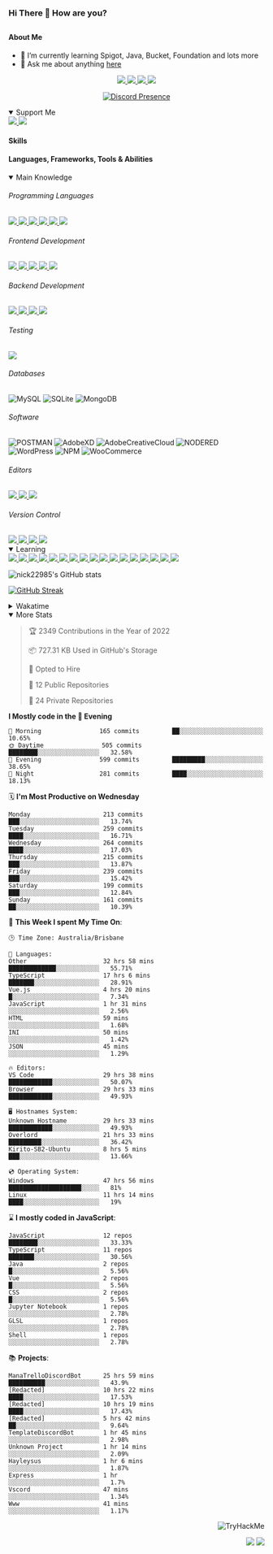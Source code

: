 ### Hi There 👋 How are you?

## <h4>About Me</h4>

- 🌱 I’m currently learning Spigot, Java, Bucket, Foundation and lots more
- 💬 Ask me about anything [here](https://github.com/nick22985/nick22985/issues)

<p align="center">
	<a href="https://discordapp.com/users/221602145462386688">
		<img src="https://img.shields.io/badge/Discord-5865F2.svg?&style=for-the-badge&logo=Discord&logoColor=white"/>
	</a>
	<a href="https://www.youtube.com/channel/UChZvyaTJSq0PweGmTpjPjRw">
		<img src="https://img.shields.io/badge/YouTube-FF0000.svg?&style=for-the-badge&logo=YouTube&logoColor=white"/>
	</a>
	<a href="https://twitter.com/nick22985">
		<img src="https://img.shields.io/badge/Twitter-1DA1F2.svg?&style=for-the-badge&logo=Twitter&logoColor=white"/>
	</a>
	<a href="https://www.npmjs.com/~nick22985">
		<img src="https://img.shields.io/badge/npm-CB3837.svg?&style=for-the-badge&logo=NPM&logoColor=white"/>
	</a>
</p>
<p align="center">
	<a href="https://discord.com/users/221602145462386688" target="_blank" rel="nofollow">
		<img src="https://lanyard-profile-readme.vercel.app/api/221602145462386688?hideStatus=true&animated=true&hideDiscrim=false" alt="Discord Presence" align="center">
	</a>
</p>


<details open="true">
<summary>Support Me</summary>

<a href="http://patreon.com/nick22985">
	<img src="https://img.shields.io/badge/Patreon-FF424D.svg?&style=flat-square&logo=patreon&logoColor=white"/>
</a>
<a href="https://www.buymeacoffee.com/nick22985">
	<img src="https://img.shields.io/badge/Buy%20Me%20A%20Coffee-FFDD00.svg?&style=flat-square&logo=buymeacoffee&logoColor=white"/>
</a>

	
</details>

<h4>Skills</h4>
<h4>Languages, Frameworks, Tools & Abilities </h4>
<details open="true">
<summary>Main Knowledge</summary>

<h6>Programming Languages</h6>
<a href="">
	<img src="https://img.shields.io/badge/JavaScript-323330.svg?&style=flat-square&logo=javascript&logoColor=%23F7DF1E"/>
</a>
<a href="">
	<img src="https://img.shields.io/badge/TYPESCRIPT-%23007ACC.svg?&style=flat-square&logo=typescript&logoColor=white"/>
</a>
<a href="">
	<img src="https://img.shields.io/badge/PYTHON-3776AB.svg?&style=flat-square&logo=python&logoColor=white"/>
</a>
<a href="">
	<img src="https://img.shields.io/badge/C-3776AB.svg?&style=flat-square&logo=C&logoColor=white"/>
</a>
<a href="">
	<img src="https://img.shields.io/badge/C%23-239120.svg?&style=flat-square&logo=C-Sharp&logoColor=white"/>
</a>
<a href="">
	<img src="https://img.shields.io/badge/.Net-512BD4.svg?&style=flat-square&logo=.NET&logoColor=white"/>
</a>

<h6> Frontend Development </h6>
<a href="">
	<img src="https://img.shields.io/badge/React-61DAFB?style=flat-square&logo=react&logoColor=white"/>
</a>
<a href="">
	<img src="https://img.shields.io/badge/CSS3-%231572B6.svg?&style=flat-square&logo=css3&logoColor=white"/>
</a>
<a href="">
	<img src="https://img.shields.io/badge/HTML5-E34F26.svg?&style=flat-square&logo=html5&logoColor=white"/>
</a>
<a href="">
	<img src="https://img.shields.io/badge/Blazor-512BD4.svg?&style=flat-square&logo=Blazor&logoColor=white"/>
</a>
<a href="">
	<img src="https://img.shields.io/badge/Tailwind-06B6D4.svg?&style=flat-square&logo=tailwindcss&logoColor=white"/>
</a>

<h6> Backend Development </h6>
<a href="">
	<img src="https://img.shields.io/badge/NODEJS-339933.svg?&style=flat-square&logo=node.js&logoColor=white"/>
</a>
<a href="">
	<img src="https://img.shields.io/badge/NGINX-269539.svg?&style=flat-square&logo=nginx&logoColor=white"/>
</a>
<a href="">
	<img src="https://img.shields.io/badge/GRAPHQL-E10098.svg?&style=flat-square&logo=graphql&logoColor=white"/>
</a>
<a href="">
	<img src="https://img.shields.io/badge/express-000000?style=flat-square&logo=express&logoColor=white"/>
</a>

<h6>Testing</h6>
<a href="">
	<img src="https://img.shields.io/badge/cypress-17202C?style=flat-square&logo=cypress&logoColor=white"/>
</a>

<h6> Databases </h6>

![MySQL](https://img.shields.io/badge/MySQL-4479A1.svg?&style=flat-square&logo=mysql&logoColor=white)
![SQLite](https://img.shields.io/badge/SQLite-003B57.svg?&style=flat-square&logo=sqlite&logoColor=white)
![MongoDB](https://img.shields.io/badge/MONGODB-47A248.svg?&style=flat-square&logo=mongodb&logoColor=white)

<h6>Software</h6>

![POSTMAN](https://img.shields.io/badge/Postman-FF6C37.svg?&style=flat-square&logo=postman&logoColor=white)
![AdobeXD](https://img.shields.io/badge/Adobe%20XD-FF61F6.svg?&style=flat-square&logo=Adobe-XD&logoColor=black)
![AdobeCreativeCloud](https://img.shields.io/badge/Adobe%20Creative%20Cloud-DA1F26.svg?&style=flat-square&logo=Adobe-Creative-Cloud&logoColor=white)
![NODERED](https://img.shields.io/badge/node%20red-8F0000.svg?&style=flat-square&logo=node-red&logoColor=white)
![WordPress](https://img.shields.io/badge/Wordpress-21759B.svg?&style=flat-square&logo=wordpress&logoColor=white)
![NPM](https://img.shields.io/badge/npm-CB3837.svg?&style=flat-square&logo=npm&logoColor=white)
![WooCommerce](https://img.shields.io/badge/WooCommerce-96588A.svg?&style=flat-square&logo=WooCommerce&logoColor=white)

<h6> Editors </h6>
<a href="">
	<img src="https://img.shields.io/badge/VSCODE-007ACC.svg?&style=flat-square&logo=visual-studio-code"/>
</a>
<a href="">
	<img src="https://img.shields.io/badge/Visual%20Studio-5C2D91.svg?&style=flat-square&logo=visual-studio"/>
</a>
<a href="">
	<img src="https://img.shields.io/badge/INTELLIJ-000000.svg?&style=flat-square&logo=intellij-idea"/>
</a>

<h6>Version Control</h6>
<a href="">
	<img src="https://img.shields.io/badge/GITHUB-%23121011.svg?&style=flat-square&logo=github&logoColor=white"/>
</a>
<a href="">
	<img src="https://img.shields.io/badge/GITLAB-%23181717.svg?&style=flat-square&logo=gitlab&logoColor=white"/>
</a>
<a href="">
	<img src="https://img.shields.io/badge/GIT-%23F05033.svg?&style=flat-square&logo=git&logoColor=white"/>
</a>
<a href="">
	<img src="https://img.shields.io/badge/-BitBucket-darkblue?style=flat-square&logo=bitbucket"/>
</a>

<!-- <br><br><br><br>

![MicrosoftAzure](https://img.shields.io/badge/Microsoft%20Azure-232F7E?style=flat-square&logo=microsoft-azure)
![GoogleCloud](https://img.shields.io/badge/Google%20Cloud-black?style=flat-square&logo=google-cloud)
![DigitalOcean](https://img.shields.io/badge/-Digital%20Ocean-darkblue?style=flat-square&logo=digitalocean)
![Heroku](https://img.shields.io/badge/-Heroku-430098?style=flat-square&logo=heroku)
![RaspberryPi](https://img.shields.io/badge/-Raspberry%20Pi-C51A4A?style=flat-square&logo=Raspberry-Pi)
![LINUX](https://img.shields.io/badge/LINUX-FCC624?style=flat-square-square&logo=linux&logoColor=black) -->

</details>
<details open="true">
<summary>Learning</summary>
<a href="">
	<img src="(https://img.shields.io/badge/JAVA-007396.svg?&style=flat-square&logo=java&logoColor=white"/>
</a>	

<a href="">
	<img src="https://img.shields.io/badge/FIREBASE-FFCA28.svg?&style=flat-square&logo=firebase&logoColor=black"/>
</a>		
<a href="">
	<img src="https://img.shields.io/badge/KUBERNETES-326CE5.svg?&style=flat-square&logo=kubernetes&logoColor=white"/>
</a>	
<a href="">
	<img src="https://img.shields.io/badge/GITHUB%20ACTIONS-2088FF.svg?&style=flat-square&logo=github-actions&logoColor=white"/>
</a>	
<a href="">
	<img src="https://img.shields.io/badge/AMAZON%20AWS-232F3E.svg?&style=flat-square&logo=amazon-aws&logoColor=white"/>
</a>		
<a href="">
	<img src="https://img.shields.io/badge/JQUERY-0769AD.svg?&style=flat-square&logo=jquery&logoColor=white"/>
</a>	
<a href="">
	<img src="https://img.shields.io/badge/PHP-777BB4.svg?&style=flat-square&logo=php&logoColor=white"/>
</a>		
<a href="">
	<img src="https://img.shields.io/badge/DOCKER-2496ED.svg?&style=flat-square&logo=docker&logoColor=white"/>
</a>		
<a href="">
	<img src="https://img.shields.io/badge/Vue.js-4FC08D?style=flat-square&logo=Vue.js&logoColor=white"/>
</a>
<a href="">
	<img src="https://img.shields.io/badge/Vuetify-1867C0?style=flat-square&logo=vuetify"/>
</a>
<a href="">
	<img src="https://img.shields.io/badge/Bootstrap-7952B3?style=flat-square&logo=bootstrap&logoColor=white"/>
</a>
<a href="">
	<img src="https://img.shields.io/badge/NesJs-E0234E?style=flat-square&logo=nestjs&logoColor=white"/>
</a>
<a href="">
	<img src="https://img.shields.io/badge/Nextjs-000000?style=flat-square&logo=next.js&logoColor=white"/>
</a>
<a href="">
	<img src="https://img.shields.io/badge/Electron-47848F?style=flat-square&logo=electron&logoColor=white"/>
</a>
<a href="">
	<img src="https://img.shields.io/badge/webpack-8DD6F9?style=flat-square&logo=webpack&logoColor=white"/>
</a>
<a href="">
	<img src="https://img.shields.io/badge/redis-DC382D?style=flat-square&logo=redis&logoColor=white"/>
</a>
<a href="">
	<img src="https://img.shields.io/badge/OpenJDK-5585A3?style=flat-square&logo=OpenJDK&logoColor=white"/>
</a>
</details>

![nick22985's GitHub stats](https://github-readme-stats.vercel.app/api?username=nick22985&count_private=true&show_icons=true&theme=github_dark)

[![GitHub Streak](https://streak-stats.demolab.com/?user=Nick22985&theme=dark&hide_border=true)](https://git.io/streak-stats)

<details>
<summary>Wakatime</summary>

<img src="https://wakatime.com/share/@nick22985/e7a14e07-4d82-4eb2-a5eb-1c3cef708fe7.svg" height="400" width="600"></img>
<img src="https://wakatime.com/share/@nick22985/ed1a7d86-01e3-4cf7-bd62-356413a3e91c.svg" height="400" width="600"></img>
</details>

<details open="true">
<summary>More Stats</summary>

<!--START_SECTION:devStats-->
> 🏆 2349 Contributions in the Year of 2022
>
> 📦 727.31 KB Used in GitHub's Storage
>
> 💼 Opted to Hire
>
> 📖 12 Public Repositories
>
> 🔐 24 Private Repositories

**I Mostly code in the 🌆 Evening**
```text
🌅 Morning                165 commits         ██░░░░░░░░░░░░░░░░░░░░░░░   10.65%
🌞 Daytime                505 commits         ████████░░░░░░░░░░░░░░░░░   32.58%
🌆 Evening                599 commits         █████████░░░░░░░░░░░░░░░░   38.65%
🌙 Night                  281 commits         ████░░░░░░░░░░░░░░░░░░░░░   18.13%
```
🗓️ **I'm Most Productive on Wednesday**
```text
Monday                    213 commits         ███░░░░░░░░░░░░░░░░░░░░░░   13.74%
Tuesday                   259 commits         ████░░░░░░░░░░░░░░░░░░░░░   16.71%
Wednesday                 264 commits         ████░░░░░░░░░░░░░░░░░░░░░   17.03%
Thursday                  215 commits         ███░░░░░░░░░░░░░░░░░░░░░░   13.87%
Friday                    239 commits         ███░░░░░░░░░░░░░░░░░░░░░░   15.42%
Saturday                  199 commits         ███░░░░░░░░░░░░░░░░░░░░░░   12.84%
Sunday                    161 commits         ██░░░░░░░░░░░░░░░░░░░░░░░   10.39%
```
🚀 **This Week I spent My Time On**:
```text
🕒 Time Zone: Australia/Brisbane

💬 Languages:
Other                     32 hrs 58 mins      █████████████░░░░░░░░░░░░   55.71%
TypeScript                17 hrs 6 mins       ███████░░░░░░░░░░░░░░░░░░   28.91%
Vue.js                    4 hrs 20 mins       █░░░░░░░░░░░░░░░░░░░░░░░░   7.34%
JavaScript                1 hr 31 mins        ░░░░░░░░░░░░░░░░░░░░░░░░░   2.56%
HTML                      59 mins             ░░░░░░░░░░░░░░░░░░░░░░░░░   1.68%
INI                       50 mins             ░░░░░░░░░░░░░░░░░░░░░░░░░   1.42%
JSON                      45 mins             ░░░░░░░░░░░░░░░░░░░░░░░░░   1.29%

🔥 Editors:
VS Code                   29 hrs 38 mins      ████████████░░░░░░░░░░░░░   50.07%
Browser                   29 hrs 33 mins      ████████████░░░░░░░░░░░░░   49.93%

🖥️ Hostnames System:
Unknown Hostname          29 hrs 33 mins      ████████████░░░░░░░░░░░░░   49.93%
Overlord                  21 hrs 33 mins      █████████░░░░░░░░░░░░░░░░   36.42%
Kirito-SB2-Ubuntu         8 hrs 5 mins        ███░░░░░░░░░░░░░░░░░░░░░░   13.66%

💿 Operating System:
Windows                   47 hrs 56 mins      ████████████████████░░░░░   81%
Linux                     11 hrs 14 mins      ████░░░░░░░░░░░░░░░░░░░░░   19%
```
⌛ **I mostly coded in JavaScript**:
```text
JavaScript                12 repos            ████████░░░░░░░░░░░░░░░░░   33.33%
TypeScript                11 repos            ███████░░░░░░░░░░░░░░░░░░   30.56%
Java                      2 repos             █░░░░░░░░░░░░░░░░░░░░░░░░   5.56%
Vue                       2 repos             █░░░░░░░░░░░░░░░░░░░░░░░░   5.56%
CSS                       2 repos             █░░░░░░░░░░░░░░░░░░░░░░░░   5.56%
Jupyter Notebook          1 repos             ░░░░░░░░░░░░░░░░░░░░░░░░░   2.78%
GLSL                      1 repos             ░░░░░░░░░░░░░░░░░░░░░░░░░   2.78%
Shell                     1 repos             ░░░░░░░░░░░░░░░░░░░░░░░░░   2.78%
```
📚 **Projects**:
```text
ManaTrelloDiscordBot      25 hrs 59 mins      ██████████░░░░░░░░░░░░░░░   43.9%
[Redacted]                10 hrs 22 mins      ████░░░░░░░░░░░░░░░░░░░░░   17.53%
[Redacted]                10 hrs 19 mins      ████░░░░░░░░░░░░░░░░░░░░░   17.43%
[Redacted]                5 hrs 42 mins       ██░░░░░░░░░░░░░░░░░░░░░░░   9.64%
TemplateDiscordBot        1 hr 45 mins        ░░░░░░░░░░░░░░░░░░░░░░░░░   2.98%
Unknown Project           1 hr 14 mins        ░░░░░░░░░░░░░░░░░░░░░░░░░   2.09%
Hayleysus                 1 hr 6 mins         ░░░░░░░░░░░░░░░░░░░░░░░░░   1.87%
Express                   1 hr                ░░░░░░░░░░░░░░░░░░░░░░░░░   1.7%
Vscord                    47 mins             ░░░░░░░░░░░░░░░░░░░░░░░░░   1.34%
Www                       41 mins             ░░░░░░░░░░░░░░░░░░░░░░░░░   1.17%
```
<!--END_SECTION:devStats-->
</details>
<p align="right">
    <img src="https://tryhackme-badges.s3.amazonaws.com/nick22985.png" alt="TryHackMe">
</p>
<p align="right">
    <img src="https://www.codewars.com/users/nick22985/badges/micro"/>
    <img src="https://wakatime.com/badge/user/06ef56ec-e763-432c-a1cc-83e10de5b5a3.svg"/>
</p>

